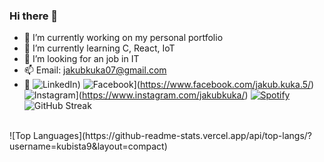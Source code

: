 ### Hi there 👋

- 🔭 I’m currently working on my personal portfolio
- 🌱 I’m currently learning C, React, IoT
- 🤔 I’m looking for an job in IT
- 📫 Email: jakubkuka07@gmail.com
- 👀 ![LinkedIn](https://img.shields.io/badge/LinkedIn-0077B5?style=for-the-badge&logo=linkedin&logoColor=white))
![Facebook](https://img.shields.io/badge/Facebook-1877F2?style=for-the-badge&logo=facebook&logoColor=white)](https://www.facebook.com/jakub.kuka.5/)
![Instagram](https://img.shields.io/badge/Instagram-E4405F?style=for-the-badge&logo=instagram&logoColor=white)](https://www.instagram.com/jakubkuka/)
[![Spotify](https://novatorem.vercel.app/api/spotify)](https://open.spotify.com/user/vnxxz3vngx7mq0co4qh7c8q6x)<br>
![GitHub Streak](http://github-readme-streak-stats.herokuapp.com?user=kubista9)
<br>
![Top Languages](https://github-readme-stats.vercel.app/api/top-langs/?username=kubista9&layout=compact)
<br>





